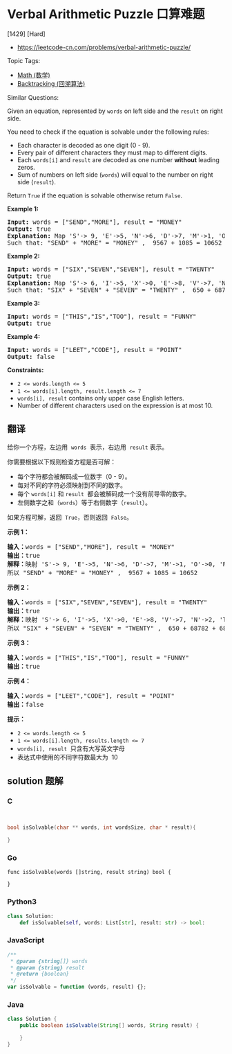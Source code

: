 # Verbal Arithmetic Puzzle 口算难题

[1429] [Hard]

- https://leetcode-cn.com/problems/verbal-arithmetic-puzzle/

Topic Tags:

- [Math (数学)](https://leetcode-cn.com/tag/math/)
- [Backtracking (回溯算法)](https://leetcode-cn.com/tag/backtracking/)

Similar Questions:

Given an equation, represented by `words` on left side and the `result` on right side.

You need to check if the equation is solvable under the following rules:

- Each character is decoded as one digit (0 - 9).
- Every pair of different characters they must map to different digits.
- Each `words[i]` and `result` are decoded as one number **without** leading zeros.
- Sum of numbers on left side (`words`) will equal to the number on right side (`result`).

Return `True` if the equation is solvable otherwise return `False`.

**Example 1:**

<pre><strong>Input:</strong> words = ["SEND","MORE"], result = "MONEY"
<strong>Output:</strong> true
<strong>Explanation:</strong> Map 'S'-&gt; 9, 'E'-&gt;5, 'N'-&gt;6, 'D'-&gt;7, 'M'-&gt;1, 'O'-&gt;0, 'R'-&gt;8, 'Y'-&gt;'2'
Such that: "SEND" + "MORE" = "MONEY" ,  9567 + 1085 = 10652</pre>

**Example 2:**

<pre><strong>Input:</strong> words = ["SIX","SEVEN","SEVEN"], result = "TWENTY"
<strong>Output:</strong> true
<strong>Explanation:</strong> Map 'S'-&gt; 6, 'I'-&gt;5, 'X'-&gt;0, 'E'-&gt;8, 'V'-&gt;7, 'N'-&gt;2, 'T'-&gt;1, 'W'-&gt;'3', 'Y'-&gt;4
Such that: "SIX" + "SEVEN" + "SEVEN" = "TWENTY" ,  650 + 68782 + 68782 = 138214</pre>

**Example 3:**

<pre><strong>Input:</strong> words = ["THIS","IS","TOO"], result = "FUNNY"
<strong>Output:</strong> true
</pre>

**Example 4:**

<pre><strong>Input:</strong> words = ["LEET","CODE"], result = "POINT"
<strong>Output:</strong> false
</pre>

**Constraints:**

- `2 <= words.length <= 5`
- `1 <= words[i].length, result.length <= 7`
- `words[i], result` contains only upper case English letters.
- Number of different characters used on the expression is at most 10.

## 翻译

给你一个方程，左边用  `words`  表示，右边用  `result` 表示。

你需要根据以下规则检查方程是否可解：

- 每个字符都会被解码成一位数字（0 - 9）。
- 每对不同的字符必须映射到不同的数字。
- 每个 `words[i]` 和 `result`  都会被解码成一个没有前导零的数字。
- 左侧数字之和（`words`）等于右侧数字（`result`）。

如果方程可解，返回  `True`，否则返回  `False`。

**示例 1：**

<pre><strong>输入：</strong>words = ["SEND","MORE"], result = "MONEY"
<strong>输出：</strong>true
<strong>解释：</strong>映射 'S'-&gt; 9, 'E'-&gt;5, 'N'-&gt;6, 'D'-&gt;7, 'M'-&gt;1, 'O'-&gt;0, 'R'-&gt;8, 'Y'-&gt;'2'
所以 "SEND" + "MORE" = "MONEY" ,  9567 + 1085 = 10652</pre>

**示例 2：**

<pre><strong>输入：</strong>words = ["SIX","SEVEN","SEVEN"], result = "TWENTY"
<strong>输出：</strong>true
<strong>解释：</strong>映射 'S'-&gt; 6, 'I'-&gt;5, 'X'-&gt;0, 'E'-&gt;8, 'V'-&gt;7, 'N'-&gt;2, 'T'-&gt;1, 'W'-&gt;'3', 'Y'-&gt;4
所以 "SIX" + "SEVEN" + "SEVEN" = "TWENTY" ,  650 + 68782 + 68782 = 138214</pre>

**示例 3：**

<pre><strong>输入：</strong>words = ["THIS","IS","TOO"], result = "FUNNY"
<strong>输出：</strong>true
</pre>

**示例 4：**

<pre><strong>输入：</strong>words = ["LEET","CODE"], result = "POINT"
<strong>输出：</strong>false
</pre>

**提示：**

- `2 <= words.length <= 5`
- `1 <= words[i].length, results.length <= 7`
- `words[i], result`  只含有大写英文字母
- 表达式中使用的不同字符数最大为  10

## solution 题解

### C

```c


bool isSolvable(char ** words, int wordsSize, char * result){

}
```

### Go

```golang
func isSolvable(words []string, result string) bool {

}
```

### Python3

```python
class Solution:
    def isSolvable(self, words: List[str], result: str) -> bool:
```

### JavaScript

```javascript
/**
 * @param {string[]} words
 * @param {string} result
 * @return {boolean}
 */
var isSolvable = function (words, result) {};
```

### Java

```java
class Solution {
    public boolean isSolvable(String[] words, String result) {

    }
}
```
